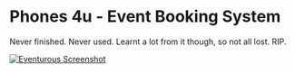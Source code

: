 # Phones 4u - Event Booking System

Never finished. Never used. Learnt a lot from it though, so not all lost. RIP.

[![Eventurous Screenshot](http://img.youtube.com/vi/T-QJFqy6Wmh5w/0.jpg)](https://www.youtube.com/watch?v=QJFqy6Wmh5w)